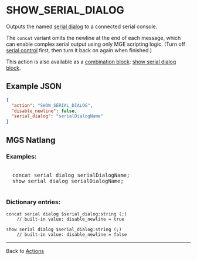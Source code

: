 # SHOW_SERIAL_DIALOG

Outputs the named [serial dialog](../dialogs/serial_dialogs) to a connected serial console.

The `concat` variant omits the newline at the end of each message, which can enable complex serial output using only MGE scripting logic. (Turn off [serial control](../SET_SERIAL_DIALOG_CONTROL) first, then turn it back on again when finished.)

This action is also available as a [combination block](../mgs/combination_block): [show serial dialog block](../mgs/show_serial_dialog_block).

## Example JSON

```json
{
  "action": "SHOW_SERIAL_DIALOG",
  "disable_newline": false,
  "serial_dialog": "serialDialogName"
}
```

## MGS Natlang

### Examples:

<pre class="HyperMD-codeblock mgs">

  <span class="verb">concat</span> <span class="target">serial</span> <span class="target">dialog</span> <span class="string">serialDialogName</span><span class="terminator">;</span>
  <span class="verb">show</span> <span class="sigil">serial</span> <span class="sigil">dialog</span> <span class="string">serialDialogName</span><span class="terminator">;</span>

</pre>

### Dictionary entries:

```
concat serial dialog $serial_dialog:string (;)
	// built-in value: disable_newline = true

show serial dialog $serial_dialog:string (;)
	// built-in value: disable_newline = false
```

---

Back to [Actions](../actions)

